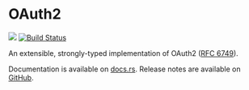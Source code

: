 # OAuth2

<a href="https://crates.io/crates/oauth2"><img src="https://img.shields.io/crates/v/oauth2.svg"></a>
[![Build Status](https://github.com/ramosbugs/oauth2-rs/actions/workflows/main.yml/badge.svg)](https://github.com/ramosbugs/oauth2-rs/actions/workflows/main.yml)

An extensible, strongly-typed implementation of OAuth2
([RFC 6749](https://tools.ietf.org/html/rfc6749)).

Documentation is available on [docs.rs](https://docs.rs/oauth2). Release notes are available on [GitHub](https://github.com/ramosbugs/oauth2-rs/releases).
